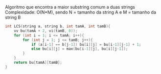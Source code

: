 Algoritmo que encontra a maior substring comum a duas strings
Complexidade: O(N*M), sendo N = tamanho da string A e M = tamanho da string B
```c++
int LCS(string a, string b, int tamA, int tamB){
	vv bu(tamA + 2, vi(tamB, 0));
	for (int i = 1; i <= tamA; i++){
		for (int j = 1; j <= tamB; j++){
			if (a[i-1] == b[j-1]) bu[i][j] = bu[i-1][j-1] + 1;
			else bu[i][j] = max(bu[i-1][j], bu[i][j-1]);
		}
	}
	return bu[tamA][tamB];
}
```
